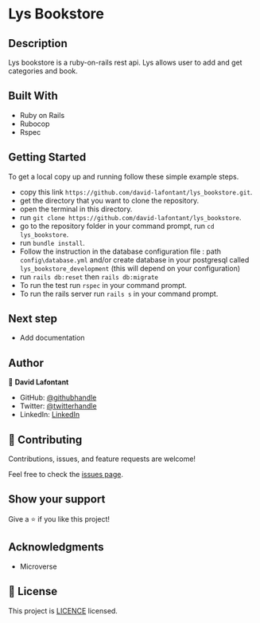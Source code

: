# Lys Bookstore



## Description
Lys bookstore is a ruby-on-rails rest api. Lys allows user to add and get categories and book.

## Built With

- Ruby on Rails
- Rubocop
- Rspec

## Getting Started

To get a local copy up and running follow these simple example steps.

- copy this link `https://github.com/david-lafontant/lys_bookstore.git`.
- get the directory that you want to clone the repository.
- open the terminal in this directory.
- run `git clone https://github.com/david-lafontant/lys_bookstore`.
- go to the repository folder in your command prompt, run `cd lys_bookstore`.
- run `bundle install`.
- Follow the instruction in the database configuration file : path `config\database.yml` and/or create database in your postgresql called `lys_bookstore_development` (this will depend on your configuration)
- run `rails db:reset` then `rails db:migrate`
- To run the test run `rspec` in your command prompt.
- To run the rails server run  `rails s` in your command prompt.

## Next step
 - Add documentation

## Author

👤 **David Lafontant**

- GitHub: [@githubhandle](https://github.com/david-lafontant)
- Twitter: [@twitterhandle](https://twitter.com/manikatex)
- LinkedIn: [LinkedIn](https://www.linkedin.com/in/david-lafontant/)

## 🤝 Contributing

Contributions, issues, and feature requests are welcome!

Feel free to check the [issues page](../../issues/).

## Show your support

Give a ⭐️ if you like this project!

## Acknowledgments

- Microverse

## 📝 License

This project is [LICENCE](./LICENCE.md) licensed.
